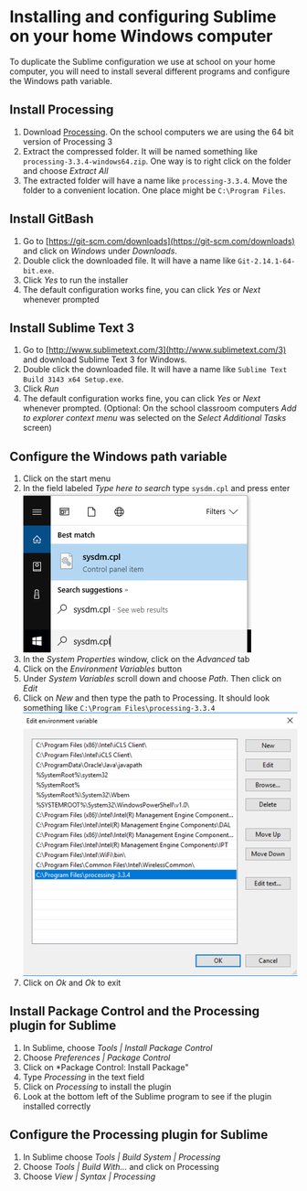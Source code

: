Installing and configuring Sublime on your home Windows computer
=============================

To duplicate the Sublime configuration we use at school on your home computer, you will need to install several different programs and configure the Windows path variable.

Install Processing
------------------
1. Download [Processing](https://processing.org/download/?processing). On the school computers we are using the 64 bit version of Processing 3
2. Extract the compressed folder. It will be named something like `processing-3.3.4-windows64.zip`. One way is to right click on the folder and choose *Extract All*
3. The extracted folder will have a name like `processing-3.3.4`. Move the folder to a convenient location. One place might be `C:\Program Files`.

Install GitBash
---------------
1. Go to [https://git-scm.com/downloads](https://git-scm.com/downloads) and click on *Windows* under *Downloads*.
2. Double click the downloaded file. It will have a name like `Git-2.14.1-64-bit.exe`.
3. Click *Yes* to run the installer
4. The default configuration works fine, you can click *Yes* or *Next* whenever prompted

Install Sublime Text 3
---------------
1. Go to [http://www.sublimetext.com/3](http://www.sublimetext.com/3) and download Sublime Text 3 for Windows. 
2. Double click the downloaded file. It will have a name like `Sublime Text Build 3143 x64 Setup.exe`.
3. Click *Run*
4. The default configuration works fine, you can click *Yes* or *Next* whenever prompted. (Optional: On the school classroom computers *Add to explorer context menu* was selected on the *Select Additional Tasks* screen)

Configure the Windows path variable
---------------
1. Click on the start menu
2. In the field labeled *Type here to search* type `sysdm.cpl` and press enter  
![sysdm.cpl](SublimeConfig3.png)
3. In the *System Properties* window, click on the *Advanced* tab
4. Click on the *Environment Variables* button
5. Under *System Variables* scroll down and choose *Path.* Then click on *Edit*  
6. Click on *New* and then type the path to Processing. It should look something like `C:\Program Files\processing-3.3.4`  
![sysdm.cpl](SublimeConfig4.png)
7. Click on *Ok* and *Ok* to exit


Install Package Control and the Processing plugin for Sublime
---------------
1. In Sublime, choose *Tools | Install Package Control*
1. Choose *Preferences | Package Control*
2. Click on *Package Control: Install Package"
3. Type *Processing* in the text field
4. Click on *Processing* to install the plugin
5. Look at the bottom left of the Sublime program to see if the plugin installed correctly

Configure the Processing plugin for Sublime
---------------
1. In Sublime choose *Tools | Build System | Processing*
2. Choose *Tools | Build With...* and click on Processing
3. Choose *View | Syntax | Processing*

